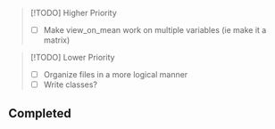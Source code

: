 > [!TODO] Higher Priority
> - [ ] Make view_on_mean work on multiple variables (ie make it a matrix) 


> [!TODO] Lower Priority
> - [ ] Organize files in a more logical manner
> - [ ] Write classes? 


## Completed
